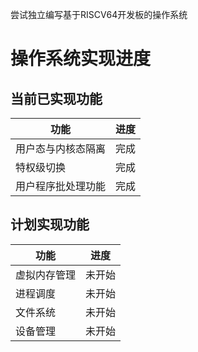 尝试独立编写基于RISCV64开发板的操作系统
# 操作系统实现进度

## 当前已实现功能

| 功能        | 进度   |
|-----------|--------|
| 用户态与内核态隔离 | 完成   |
| 特权级切换     | 完成   |
| 用户程序批处理功能 | 完成   |

## 计划实现功能

| 功能                 | 进度   |
|--------------------|--------|
| 虚拟内存管理         | 未开始 |
| 进程调度             | 未开始 |
| 文件系统             | 未开始 |
| 设备管理             | 未开始 |

